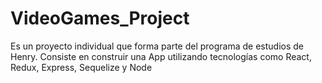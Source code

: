 # VideoGames_Project
Es un proyecto individual que forma parte del programa de estudios de Henry. Consiste en construir una App utilizando tecnologías como React, Redux, Express, Sequelize y Node
